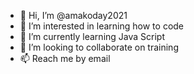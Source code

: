 - 👋 Hi, I’m @amakoday2021
- 👀 I’m interested in learning how to code
- 🌱 I’m currently learning Java Script
- 💞️ I’m looking to collaborate on training
- 📫 Reach me by email

<!---
amakoday2021/amakoday2021 is a ✨ special ✨ repository because its `README.md` (this file) appears on your GitHub profile.
You can click the Preview link to take a look at your changes.
--->
